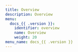 ```yaml
---
title: Overview
description: Overview
menu:
  docs_{{ .version }}:
    identifier: overview
    name: Overview
    weight: 20
menu_name: docs_{{ .version }}
---
```

